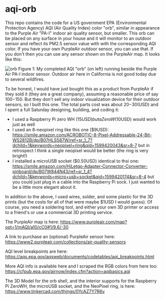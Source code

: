 # aqi-orb

This repo contains the code for a US government EPA (Environmental Protection Agency) AQI (Air Quality Index) color "orb", similar in appearance to the Purple Air "PA-I" indoor air quality sensor, but smaller. This orb can be placed on any surface in your house and it will monitor to an outdoor sensor and reflect its PM2.5 sensor value with with the corresponding AQI color. If you have your own PurpleAir outdoor sensor, you can use that. If you don't then you can use any sensor shown on the PurpleAir map. It looks like this:

![orb](https://github.com/MegaMosquito/aqi-orb/raw/master/aqi-orb.png)
Figure 1: My completed AQI "orb" (on left) running beside the Purple Air PA-I indoor sensor. Outdoor air here in California is not good today due to several wildfires.

To be honest, I would have just bought this as a product from PurpleAir if they sold it (they are a great company), assuming a reasonable price of say $100-$150. But they don't sell any indoor visualization device for their outdoor sensors, so I built this one. The total parts cost was about $20-$30(USD) and I spent a full Saturday designing, building, and coding it:

 - I used a Raspberry Pi zero WH ($15USD) but a ZeroW ($10USD) would work just as well
 - I used an 8-neopixel ring like this one ($9USD): https://smile.amazon.com/ACROBOTIC-8-Pixel-Addressable-24-Bit-WS2812B/dp/B07HLS587W/ref=sr_1_7?dchild=1&keywords=neopixel+ring&qid=1599420043&sr=8-7 but in retrospect I think a single neopixel would be better (the ring is very bright!)
 - I installed a microUSB socket ($0.50USD) identical to thsi one: https://smile.amazon.com/HiLetgo-Adapter-Connector-Converter-pinboard/dp/B07W844N43/ref=sr_1_4?dchild=1&keywords=micro+usb+socket&qid=1599420174&sr=8-4 but you could just plug in a cable into the Raspberry Pi sock. I just wanted to be a little more elegant about it.
 
In addition to the above, I used wires, solder, and some plastic for the 3D prints (but the costs for all of that were maybe $1USD I would guess). Of course, you need a soldering tool, and either your own 3D printer or access to a friend's or use a commercial 3D printing service.

The PurpleAir map is here: https://www.purpleair.com/map?opt=1/mAQI/a10/cC0#1/9.6/-30

A link to purchase an (optional) PurpleAir sensor here: https://www2.purpleair.com/collections/air-quality-sensors

AQI level breakpoints are here: https://aqs.epa.gov/aqsweb/documents/codetables/aqi_breakpoints.html

More AQI info is available here and I scraped the RGB colors from here too: https://cfpub.epa.gov/airnow/index.cfm?action=aqibasics.aqi

The 3D Model for the orb shell, and the interior supports for the Raspberry Pi ZeroWH, the microUSB socket, and the NeoPixel ring, is here: https://www.tinkercad.com/things/0YcAZ7Y7R6v

